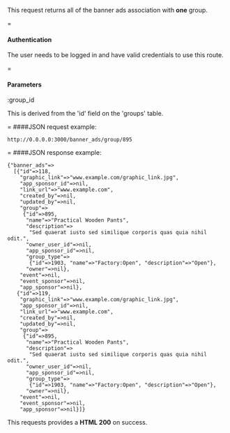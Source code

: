 This request returns all of the banner ads association with **one** group.

=
#### Authentication

The user needs to be logged in and have valid credentials to use this route.

=
#### Parameters

:group_id

This is derived from the 'id' field on the 'groups' table.

=
####JSON request example:
```
http://0.0.0.0:3000/banner_ads/group/895
```

=
####JSON response example:

```
{"banner_ads"=>
  [{"id"=>118,
    "graphic_link"=>"www.example.com/graphic_link.jpg",
    "app_sponsor_id"=>nil,
    "link_url"=>"www.example.com",
    "created_by"=>nil,
    "updated_by"=>nil,
    "group"=>
     {"id"=>895,
      "name"=>"Practical Wooden Pants",
      "description"=>
       "Sed quaerat iusto sed similique corporis quas quia nihil odit.",
      "owner_user_id"=>nil,
      "app_sponsor_id"=>nil,
      "group_type"=>
       {"id"=>1903, "name"=>"Factory:Open", "description"=>"Open"},
      "owner"=>nil},
    "event"=>nil,
    "event_sponsor"=>nil,
    "app_sponsor"=>nil},
   {"id"=>119,
    "graphic_link"=>"www.example.com/graphic_link.jpg",
    "app_sponsor_id"=>nil,
    "link_url"=>"www.example.com",
    "created_by"=>nil,
    "updated_by"=>nil,
    "group"=>
     {"id"=>895,
      "name"=>"Practical Wooden Pants",
      "description"=>
       "Sed quaerat iusto sed similique corporis quas quia nihil odit.",
      "owner_user_id"=>nil,
      "app_sponsor_id"=>nil,
      "group_type"=>
       {"id"=>1903, "name"=>"Factory:Open", "description"=>"Open"},
      "owner"=>nil},
    "event"=>nil,
    "event_sponsor"=>nil,
    "app_sponsor"=>nil}]}
```

This requests provides a <strong>HTML 200</strong> on success.